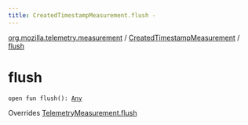 ```yaml
---
title: CreatedTimestampMeasurement.flush - 
---
```


[org.mozilla.telemetry.measurement](../index.html) / [CreatedTimestampMeasurement](index.html) / [flush](./flush.html)

# flush

`open fun flush(): `[`Any`](https://kotlinlang.org/api/latest/jvm/stdlib/kotlin/-any/index.html)

Overrides [TelemetryMeasurement.flush](../-telemetry-measurement/flush.html)

